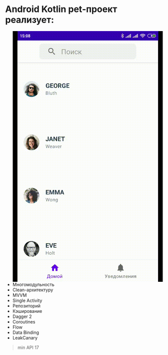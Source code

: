 # Android Kotlin pet-проект реализует:

<img src="https://github.com/mspalushkin/KotlinTestAppF/blob/master/img/gif_video.gif" align="right" alt="KotlinTestApp Screen" width="480" height="800">

- Многомодульность
- Clean-архитектуру
- MVVM
- Single Activity
- Репозиторий
- Кэширование
- Dagger 2
- Coroutines
- Flow
- Data Binding
- LeakCanary

> min API 17

